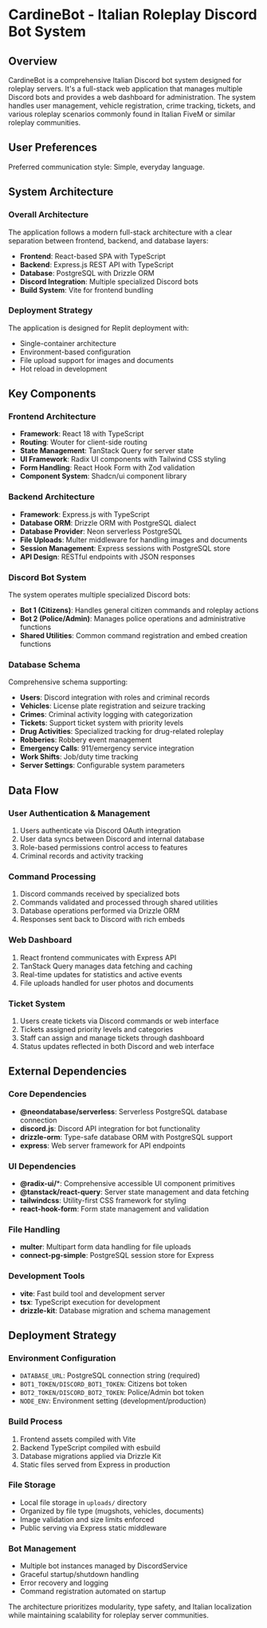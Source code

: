 # CardineBot - Italian Roleplay Discord Bot System

## Overview

CardineBot is a comprehensive Italian Discord bot system designed for roleplay servers. It's a full-stack web application that manages multiple Discord bots and provides a web dashboard for administration. The system handles user management, vehicle registration, crime tracking, tickets, and various roleplay scenarios commonly found in Italian FiveM or similar roleplay communities.

## User Preferences

Preferred communication style: Simple, everyday language.

## System Architecture

### Overall Architecture
The application follows a modern full-stack architecture with a clear separation between frontend, backend, and database layers:

- **Frontend**: React-based SPA with TypeScript
- **Backend**: Express.js REST API with TypeScript
- **Database**: PostgreSQL with Drizzle ORM
- **Discord Integration**: Multiple specialized Discord bots
- **Build System**: Vite for frontend bundling

### Deployment Strategy
The application is designed for Replit deployment with:
- Single-container architecture
- Environment-based configuration
- File upload support for images and documents
- Hot reload in development

## Key Components

### Frontend Architecture
- **Framework**: React 18 with TypeScript
- **Routing**: Wouter for client-side routing
- **State Management**: TanStack Query for server state
- **UI Framework**: Radix UI components with Tailwind CSS styling
- **Form Handling**: React Hook Form with Zod validation
- **Component System**: Shadcn/ui component library

### Backend Architecture
- **Framework**: Express.js with TypeScript
- **Database ORM**: Drizzle ORM with PostgreSQL dialect
- **Database Provider**: Neon serverless PostgreSQL
- **File Uploads**: Multer middleware for handling images and documents
- **Session Management**: Express sessions with PostgreSQL store
- **API Design**: RESTful endpoints with JSON responses

### Discord Bot System
The system operates multiple specialized Discord bots:
- **Bot 1 (Citizens)**: Handles general citizen commands and roleplay actions
- **Bot 2 (Police/Admin)**: Manages police operations and administrative functions
- **Shared Utilities**: Common command registration and embed creation functions

### Database Schema
Comprehensive schema supporting:
- **Users**: Discord integration with roles and criminal records
- **Vehicles**: License plate registration and seizure tracking
- **Crimes**: Criminal activity logging with categorization
- **Tickets**: Support ticket system with priority levels
- **Drug Activities**: Specialized tracking for drug-related roleplay
- **Robberies**: Robbery event management
- **Emergency Calls**: 911/emergency service integration
- **Work Shifts**: Job/duty time tracking
- **Server Settings**: Configurable system parameters

## Data Flow

### User Authentication & Management
1. Users authenticate via Discord OAuth integration
2. User data syncs between Discord and internal database
3. Role-based permissions control access to features
4. Criminal records and activity tracking

### Command Processing
1. Discord commands received by specialized bots
2. Commands validated and processed through shared utilities
3. Database operations performed via Drizzle ORM
4. Responses sent back to Discord with rich embeds

### Web Dashboard
1. React frontend communicates with Express API
2. TanStack Query manages data fetching and caching
3. Real-time updates for statistics and active events
4. File uploads handled for user photos and documents

### Ticket System
1. Users create tickets via Discord commands or web interface
2. Tickets assigned priority levels and categories
3. Staff can assign and manage tickets through dashboard
4. Status updates reflected in both Discord and web interface

## External Dependencies

### Core Dependencies
- **@neondatabase/serverless**: Serverless PostgreSQL database connection
- **discord.js**: Discord API integration for bot functionality
- **drizzle-orm**: Type-safe database ORM with PostgreSQL support
- **express**: Web server framework for API endpoints

### UI Dependencies
- **@radix-ui/***: Comprehensive accessible UI component primitives
- **@tanstack/react-query**: Server state management and data fetching
- **tailwindcss**: Utility-first CSS framework for styling
- **react-hook-form**: Form state management and validation

### File Handling
- **multer**: Multipart form data handling for file uploads
- **connect-pg-simple**: PostgreSQL session store for Express

### Development Tools
- **vite**: Fast build tool and development server
- **tsx**: TypeScript execution for development
- **drizzle-kit**: Database migration and schema management

## Deployment Strategy

### Environment Configuration
- `DATABASE_URL`: PostgreSQL connection string (required)
- `BOT1_TOKEN/DISCORD_BOT1_TOKEN`: Citizens bot token
- `BOT2_TOKEN/DISCORD_BOT2_TOKEN`: Police/Admin bot token
- `NODE_ENV`: Environment setting (development/production)

### Build Process
1. Frontend assets compiled with Vite
2. Backend TypeScript compiled with esbuild
3. Database migrations applied via Drizzle Kit
4. Static files served from Express in production

### File Storage
- Local file storage in `uploads/` directory
- Organized by file type (mugshots, vehicles, documents)
- Image validation and size limits enforced
- Public serving via Express static middleware

### Bot Management
- Multiple bot instances managed by DiscordService
- Graceful startup/shutdown handling
- Error recovery and logging
- Command registration automated on startup

The architecture prioritizes modularity, type safety, and Italian localization while maintaining scalability for roleplay server communities.